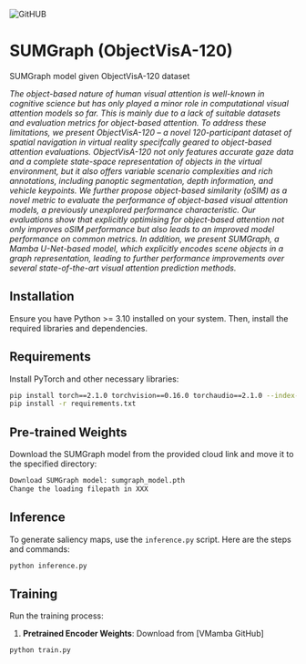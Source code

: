 
![GitHUB](https://github.com/user-attachments/assets/26a90352-eb52-4f8b-8d2a-ca7406a4978d)


# SUMGraph (ObjectVisA-120)
SUMGraph model given ObjectVisA-120 dataset

*The object-based nature of human visual attention is well-known in cognitive science but has only played a minor role in computational visual attention models so far. This is mainly due to a lack of suitable datasets and evaluation metrics for object-based attention. To address these limitations, we present ObjectVisA-120 – a novel 120-participant dataset of spatial navigation in virtual reality specifcally geared to object-based attention evaluations. ObjectVisA-120 not only features accurate gaze data and a complete state-space representation of objects in the virtual environment, but it also offers variable scenario complexities and rich annotations, including panoptic segmentation, depth information, and vehicle keypoints. We further propose object-based similarity (oSIM) as a novel metric to evaluate the performance of object-based visual attention models, a previously unexplored performance characteristic. Our evaluations show that explicitly optimising for object-based attention not only improves oSIM performance but also leads to an improved model performance on common metrics. In addition, we present SUMGraph, a Mamba U-Net-based model, which explicitly encodes scene objects in a graph representation, leading to further performance improvements over several state-of-the-art visual attention prediction methods.*

## Installation
Ensure you have Python >= 3.10 installed on your system. Then, install the required libraries and dependencies.

## Requirements
Install PyTorch and other necessary libraries:
```bash
pip install torch==2.1.0 torchvision==0.16.0 torchaudio==2.1.0 --index-url https://download.pytorch.org/whl/cu121
pip install -r requirements.txt
```

## Pre-trained Weights
Download the SUMGraph model from the provided cloud link and move it to the specified directory:
```bash
Download SUMGraph model: sumgraph_model.pth
Change the loading filepath in XXX
```

## Inference

To generate saliency maps, use the `inference.py` script. Here are the steps and commands:

```bash
python inference.py
```

## Training
Run the training process:

1. **Pretrained Encoder Weights**: Download from [VMamba GitHub]

```bash
python train.py
```



